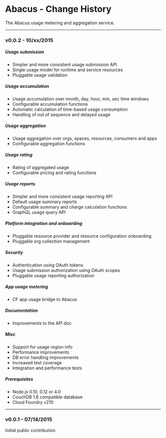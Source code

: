 Abacus - Change History
===

The Abacus usage metering and aggregation service.

---

### v0.0.2 - 10/xx/2015

##### Usage submission
- Simpler and more consistent usage submission API
- Single usage model for runtime and service resources
- Pluggable usage validation

##### Usage accumulation
- Usage accumulation over month, day, hour, min, sec time windows
- Configurable accumulation functions
- Automatic calculation of time-based usage consumption
- Handling of out of sequence and delayed usage

##### Usage aggregation
- Usage aggregation over orgs, spaces, resources, consumers and apps
- Configurable aggregation functions

##### Usage rating
- Rating of aggregated usage
- Configurable pricing and rating functions

##### Usage reports
- Simpler and more consistent usage reporting API
- Default usage summary reports
- Configurable summary and charge calculation functions
- GraphQL usage query API

##### Platform integration and onboarding
- Pluggable resource provider and resource configuration onboarding
- Pluggable org collection management

##### Security
- Authentication using OAuth tokens
- Usage submission authorization using OAuth scopes
- Pluggable usage reporting authorization

##### App usage metering
- CF app usage bridge to Abacus

##### Documentation
- Improvements to the API doc

##### Misc
- Support for usage region info
- Performance improvements
- DB error handling improvements
- Increased test coverage
- Integration and performance tests

##### Prerequisites
- Node.js 0.10, 0.12 or 4.0
- CouchDB 1.6 compatible database
- Cloud Foundry v210

---

### v0.0.1 - 07/14/2015

Initial public contribution

